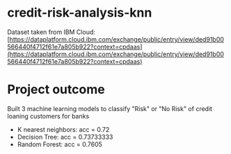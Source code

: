 # credit-risk-analysis-knn

Dataset taken from IBM Cloud: [https://dataplatform.cloud.ibm.com/exchange/public/entry/view/ded91b00566440f4712f61e7a805b922?context=cpdaas](https://dataplatform.cloud.ibm.com/exchange/public/entry/view/ded91b00566440f4712f61e7a805b922?context=cpdaas)

# Project outcome
Built 3 machine learning models to classify "Risk" or "No Risk" of credit loaning customers for banks<br>
- K nearest neighbors: acc = 0.72<br>
- Decision Tree: acc = 0.73733333<br>
- Random Forest: acc = 0.7605<br>
